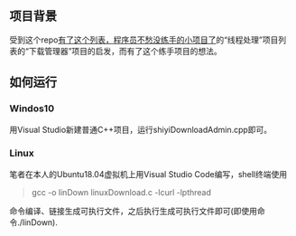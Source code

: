 ## 项目背景
受到这个repo[有了这个列表，程序员不愁没练手的小项目了](https://github.com/jobbole/ProgrammingProjectList)的“线程处理”项目列表的“下载管理器”项目的启发，而有了这个练手项目的想法。
## 如何运行
### Windos10
用Visual Studio新建普通C++项目，运行shiyiDownloadAdmin.cpp即可。
### Linux
笔者在本人的Ubuntu18.04虚拟机上用Visual Studio Code编写，shell终端使用
> gcc -o linDown linuxDownload.c -lcurl -lpthread

命令编译、链接生成可执行文件，之后执行生成可执行文件即可(即使用命令./linDown).